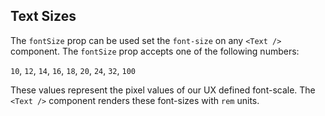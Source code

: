 ## Text Sizes

The `fontSize` prop can be used set the `font-size` on any `<Text />` component. The `fontSize` prop accepts one of the following numbers:

`10`, `12`, `14`, `16`, `18`, `20`, `24`, `32`, `100`

 These values represent the pixel values of our UX defined font-scale. The `<Text />` component renders these font-sizes with `rem` units.
